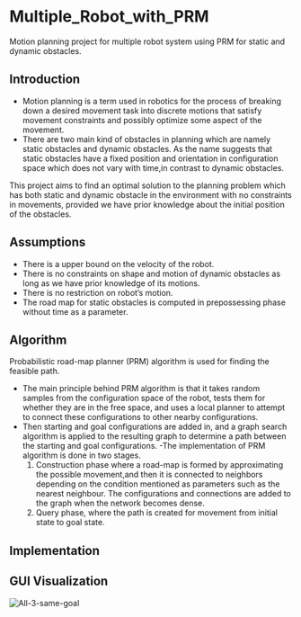 # Multiple_Robot_with_PRM

Motion planning project for multiple robot system using PRM for static and dynamic obstacles.

## Introduction

- Motion planning is a term used in robotics for the process of breaking down a desired movement task into discrete motions that satisfy movement constraints and possibly optimize some aspect of the
movement.
- There are two main kind of obstacles in planning which are namely static obstacles and dynamic obstacles. As the
name suggests that static obstacles have a fixed position and orientation in configuration space which does
not vary with time,in contrast to dynamic obstacles.

This project aims to find an optimal solution to the planning problem which has both static and
dynamic obstacle in the environment with no constraints in movements, provided we have prior knowledge
about the initial position of the obstacles.

## Assumptions
- There is a upper bound on the velocity of the robot.
- There is no constraints on shape and motion of dynamic obstacles as long as we have prior knowledge
of its motions.
- There is no restriction on robot’s motion.
- The road map for static obstacles is computed in prepossessing phase without time as a parameter.


##  Algorithm
Probabilistic road-map planner (PRM) algorithm is used for finding the feasible path. 
- The main principle behind PRM algorithm is that it takes random samples
from the configuration space of the robot, tests them for whether they are in the free space, and uses a local
planner to attempt to connect these configurations to other nearby configurations. 
- Then starting and goal configurations are added in, and a graph search algorithm is applied to the resulting graph to determine a
path between the starting and goal configurations.
-The implementation of PRM algorithm is done in two stages. 
  1) Construction phase where a road-map is formed by approximating the
possible movement,and then it is connected to neighbors depending on the condition mentioned as parameters
such as the nearest neighbour. The configurations and connections are added to the graph when the network
becomes dense.
  2) Query phase, where the path is created for movement from initial state to goal state.
## Implementation 

## GUI Visualization
![All-3-same-goal](https://user-images.githubusercontent.com/93336207/139557713-6458fcda-5977-4d59-af5b-a0d8d1437bad.gif)
